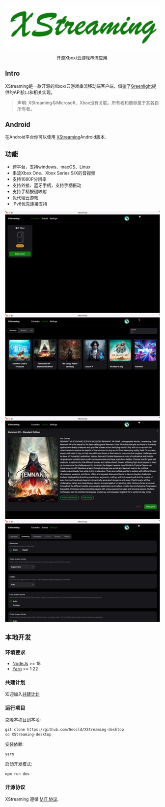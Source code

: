 <p align="center">
  <a href="https://github.com/Geocld/XStreaming">
    <img src="https://raw.githubusercontent.com/Geocld/XStreaming/main/images/logo.png" width="546">
  </a>
</p>

<p align="center">
  开源Xbox/云游戏串流应用.
</p>

## Intro

XStreaming是一款开源的Xbox/云游戏串流移动端客户端，借鉴了[Greenlight](https://github.com/unknownskl/greenlight)提供的API接口和相关实现。

> 声明: XStreaming与Microsoft、Xbox没有关联。所有权和商标属于其各自所有者。

## Android

在Android平台你可以使用 [XStreaming](https://github.com/Geocld/XStreaming)Android版本.

## 功能

- 跨平台，支持windows、macOS、Linux
- 串流Xbox One、Xbox Series S/X的音视频
- 支持1080P分辨率
- 支持外接、蓝牙手柄，支持手柄振动
- 支持手柄按键映射
- 免代理云游戏
- IPv6优先连接支持

<img src="https://github.com/Geocld/XStreaming-desktop/blob/main/images/console.jpg" /> 
<img src="https://raw.githubusercontent.com/Geocld/XStreaming-desktop/main/images/xcloud.jpg" />
<img src="https://raw.githubusercontent.com/Geocld/XStreaming-desktop/main/images/xcloud2.jpg" />
<img src="https://raw.githubusercontent.com/Geocld/XStreaming-desktop/main/images/settings.jpg" />

## 本地开发

### 环境要求
- [NodeJs](https://nodejs.org/) >= 18
- [Yarn](https://yarnpkg.com/) >= 1.22

### 共建计划

欢迎加入[共建计划](https://github.com/Geocld/XStreaming/issues/45)

### 运行项目

克隆本项目到本地:

```
git clone https://github.com/Geocld/XStreaming-desktop
cd XStreaming-desktop
```
安装依赖:

```
yarn
```

启动开发模式:

```
npm run dev
```

### 开源协议

XStreaming 遵循 [MIT 协议](./LICENSE).